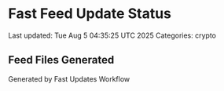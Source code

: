 # Fast Feed Update Status
Last updated: Tue Aug  5 04:35:25 UTC 2025
Categories: crypto

## Feed Files Generated

Generated by Fast Updates Workflow
